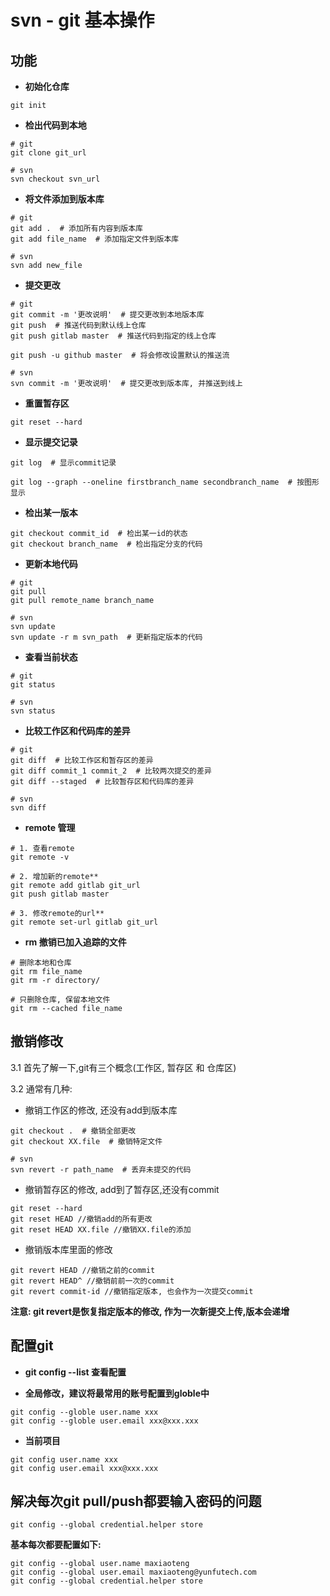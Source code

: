 # svn - git 基本操作

## 功能

- **初始化仓库**

```
git init
```

- **检出代码到本地**

```
# git
git clone git_url

# svn
svn checkout svn_url
```

- **将文件添加到版本库**

```
# git
git add .  # 添加所有内容到版本库
git add file_name  # 添加指定文件到版本库

# svn
svn add new_file
```

- **提交更改**

```
# git
git commit -m '更改说明'  # 提交更改到本地版本库
git push  # 推送代码到默认线上仓库
git push gitlab master  # 推送代码到指定的线上仓库

git push -u github master  # 将会修改设置默认的推送流

# svn
svn commit -m '更改说明'  # 提交更改到版本库, 并推送到线上
```

- **重置暂存区**

```
git reset --hard
```

- **显示提交记录**

```
git log  # 显示commit记录

git log --graph --oneline firstbranch_name secondbranch_name  # 按图形显示
```

- **检出某一版本**

```
git checkout commit_id  # 检出某一id的状态
git checkout branch_name  # 检出指定分支的代码
```

- **更新本地代码**

```
# git
git pull
git pull remote_name branch_name 

# svn
svn update
svn update -r m svn_path  # 更新指定版本的代码
```

- **查看当前状态**

```
# git
git status

# svn
svn status
```

- **比较工作区和代码库的差异**

```
# git
git diff  # 比较工作区和暂存区的差异
git diff commit_1 commit_2  # 比较两次提交的差异
git diff --staged  # 比较暂存区和代码库的差异

# svn
svn diff
```

- **remote 管理**

```
# 1. 查看remote
git remote -v

# 2. 增加新的remote** 
git remote add gitlab git_url
git push gitlab master

# 3. 修改remote的url**
git remote set-url gitlab git_url
```

- **rm 撤销已加入追踪的文件**

```
# 删除本地和仓库
git rm file_name
git rm -r directory/

# 只删除仓库, 保留本地文件
git rm --cached file_name
```


## 撤销修改

3.1 首先了解一下,git有三个概念\(工作区, 暂存区 和 仓库区\)

3.2 通常有几种:

- 撤销工作区的修改, 还没有add到版本库

```
git checkout .  # 撤销全部更改
git checkout XX.file  # 撤销特定文件

# svn
svn revert -r path_name  # 丢弃未提交的代码 

```
* 撤销暂存区的修改, add到了暂存区,还没有commit

```
git reset --hard
git reset HEAD //撤销add的所有更改
git reset HEAD XX.file //撤销XX.file的添加
```
* 撤销版本库里面的修改

```
git revert HEAD //撤销之前的commit
git revert HEAD^ //撤销前前一次的commit
git revert commit-id //撤销指定版本, 也会作为一次提交commit
```
**注意: git revert是恢复指定版本的修改, 作为一次新提交上传,版本会递增**


## 配置git

- **git config --list 查看配置**

- **全局修改，建议将最常用的账号配置到globle中**

```
git config --globle user.name xxx
git config --globle user.email xxx@xxx.xxx
```
- **当前项目**

```
git config user.name xxx
git config user.email xxx@xxx.xxx
```

## 解决每次git pull/push都要输入密码的问题

    git config --global credential.helper store

**基本每次都要配置如下:**

```
git config --global user.name maxiaoteng
git config --global user.email maxiaoteng@yunfutech.com
git config --global credential.helper store
```